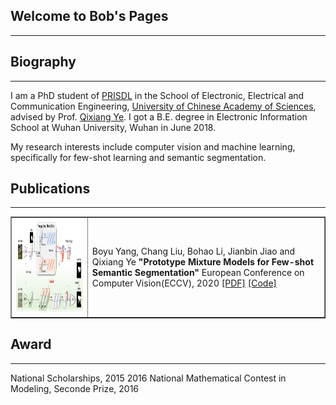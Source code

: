## Welcome to Bob's Pages
---

## Biography
---
I am a PhD student of [PRISDL](https://ucassdl.cn/) in the School of Electronic, Electrical and Communication Engineering, [University of Chinese Academy of Sciences](http://english.ucas.ac.cn/), advised by Prof. [Qixiang Ye](http://people.ucas.ac.cn/~0007279?language=en). I got a B.E. degree in Electronic Information School at Wuhan University, Wuhan in June 2018.

My research interests include computer vision and machine learning, specifically for few-shot learning and semantic segmentation.

## Publications
---
<table border="1">
<tr>
<td><img src="/PMMs.png"  height="150" width="500"></td>
<td>Boyu Yang, Chang Liu, Bohao Li, Jianbin Jiao and Qixiang Ye
<b>"Prototype Mixture Models for Few-shot Semantic Segmentation"</b>
European Conference on Computer Vision(ECCV), 2020 <a href="url">[PDF]</a> <a href="https://github.com/Yang-Bob/PMMs">[Code]</a> </td>
</tr>
</table>

## Award
---

National Scholarships, 2015 2016
National Mathematical Contest in Modeling, Seconde Prize, 2016




